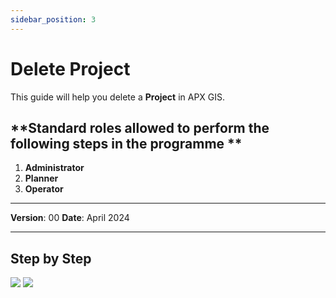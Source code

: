 ```yaml
---
sidebar_position: 3
---
```


# Delete Project

This guide will help you delete a **Project** in APX GIS.

## **Standard roles allowed to perform the following steps in the programme **

1.	**Administrator**
2.	**Planner**
3.	**Operator**

------------

**Version**: 00
**Date**: April 2024

------------
## **Step by Step**

![](/img/11.Project/project-delete-01.png)
![](/img/11.Project/project-delete-02.png)